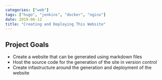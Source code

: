 ```yaml
---
categories: ["web"]
tags: ["hugo", "jenkins", "docker", "nginx"]
date: 2019-06-12
title: "Creating and Deploying This Website"
---
```


## Project Goals ##
* Create a website that can be generated using markdown files
* Host the source code for the generation of the site in version control
* Create infastructure around the generation and deployment of the website

